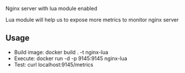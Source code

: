 Nginx server with lua module enabled

Lua module will help us to expose more metrics to monitor nginx server


## Usage

- Build image: docker build . -t nginx-lua
- Execute: docker run -d -p 9145:9145 nginx-lua
- Test: curl localhost:9145/metrics 